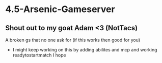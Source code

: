 # 4.5-Arsenic-Gameserver
## Shout out to my goat Adam <3 (NotTacs)
A broken gs that no one ask for (if this works then good for you)
- I might keep working on this by adding abilites and mcp and working readytostartmatch I hope
